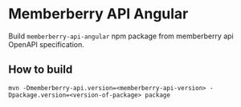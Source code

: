 # Memberberry API Angular

Build `memberberry-api-angular` npm package from memberberry api OpenAPI specification.

## How to build

`mvn -Dmemberberry-api.version=<memberberry-api-version> -Dpackage.version=<version-of-package> package`
